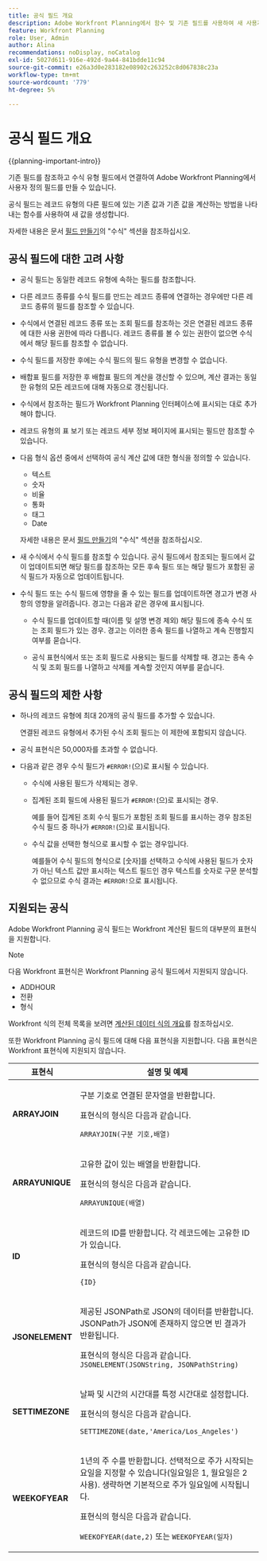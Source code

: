 ```yaml
---
title: 공식 필드 개요
description: Adobe Workfront Planning에서 함수 및 기존 필드를 사용하여 새 사용자 정의 값을 계산하는 공식 필드를 생성할 수 있습니다.
feature: Workfront Planning
role: User, Admin
author: Alina
recommendations: noDisplay, noCatalog
exl-id: 5027d611-916e-492d-9a44-841bdde11c94
source-git-commit: e26a3d0e283182e08902c263252c8d067838c23a
workflow-type: tm+mt
source-wordcount: '779'
ht-degree: 5%

---
```


# 공식 필드 개요

<!--
<span class="preview">The highlighted information on this page refers to functionality not yet generally available. It is available only in the Preview environment for all customers. After the monthly releases to Production, the same features are also available in the Production environment for customers who enabled fast releases. </span>   

<span class="preview">For information about fast releases, see [Enable or disable fast releases for your organization](/help/quicksilver/administration-and-setup/set-up-workfront/configure-system-defaults/enable-fast-release-process.md). </span>
-->

{{planning-important-intro}}

기존 필드를 참조하고 수식 유형 필드에서 연결하여 Adobe Workfront Planning에서 사용자 정의 필드를 만들 수 있습니다.

공식 필드는 레코드 유형의 다른 필드에 있는 기존 값과 기존 값을 계산하는 방법을 나타내는 함수를 사용하여 새 값을 생성합니다.

자세한 내용은 문서 [필드 만들기](/help/quicksilver/planning/fields/create-fields.md)의 &quot;수식&quot; 섹션을 참조하십시오.

<!--do we need these for an overview article?

## Access requirements

+++ Expand to view the access requirements for the functionality in this article. 

<table style="table-layout:auto"> 
<col> 
</col> 
<col> 
</col> 
<tbody> 
    <tr> 
<tr> 
</tr>   
<tr> 
   <td role="rowheader"><p>Adobe Workfront package</p></td> 
   <td> 
<p>Any Workfront and any Planning package</p>
<p>Any Workflow and any Planning package</p>
<p>For more information about what is included in each Workfront Planning package, contact your Workfront account representative. </p> 
   </td> 
  <tr> 
   <td role="rowheader"><p>Adobe Workfront license</p></td> 
   <td><p>Standard</p>
   </td> 
  </tr> 
  <tr> 
   <td role="rowheader"><p>Object permissions</p></td> 
   <td>   <p>Manage permissions to a workspace</p>  
   <p>System Administrators have permissions to all workspaces, including the ones they did not create</p>  </td> 
  </tr>  
</tbody> 
</table> 

For more information about Workfront access requirements, see [Access requirements in Workfront documentation](/help/quicksilver/administration-and-setup/add-users/access-levels-and-object-permissions/access-level-requirements-in-documentation.md).

+++   

-->

<!--Old:

<table style="table-layout:auto"> 
<col> 
</col> 
<col> 
</col> 
<tbody> 
    <tr> 
<tr> 
<td> 
   <p> Products</p> </td> 
   <td> 
   <ul><li><p> Adobe Workfront</p></li> 
   <li><p> Adobe Workfront Planning<p></li></ul></td> 
  </tr>   
<tr> 
   <td role="rowheader"><p>Adobe Workfront plan*</p></td> 
   <td> 
<p>Any of the following Workfront plans:</p> 
<ul><li>Select</li> 
<li>Prime</li> 
<li>Ultimate</li></ul> 
<p>Workfront Planning is not available for legacy Workfront plans</p> 
   </td> 
<tr> 
   <td role="rowheader"><p>Adobe Workfront Planning package*</p></td> 
   <td> 
<p>Any </p> 
<p>For more information about what is included in each Workfront Planning plan, contact your Workfront account manager. </p> 
   </td> 
 <tr> 
   <td role="rowheader"><p>Adobe Workfront platform</p></td> 
   <td> 
<p>Your organization's instance of Workfront must be onboarded to the Adobe Unified Experience to be able to access Workfront Planning.</p> 
<p>For more information, see <a href="/help/quicksilver/workfront-basics/navigate-workfront/workfront-navigation/adobe-unified-experience.md">Adobe Unified Experience for Workfront</a>. </p> 
   </td> 
   </tr> 
  </tr> 
  <tr> 
   <td role="rowheader"><p>Adobe Workfront license*</p></td> 
   <td><p> Standard</p>
   <p>Workfront Planning is not available for legacy Workfront licenses</p> 
  </td> 
  </tr> 
  <tr> 
   <td role="rowheader"><p>Access level configuration</p></td> 
   <td> <p>There are no access level controls for Adobe Workfront Planning</p>   
</td> 
  </tr> 
<tr> 
   <td role="rowheader"><p>Object permissions</p></td> 
   <td>   <p>Manage permissions to a workspace and record type </a> </p>  
   <p>System Administrators have permissions to all workspaces, including the ones they did not create</p> </td> 
  </tr> 
 
</tbody> 
</table> -->

## 공식 필드에 대한 고려 사항

* 공식 필드는 동일한 레코드 유형에 속하는 필드를 참조합니다.
* 다른 레코드 종류를 수식 필드를 만드는 레코드 종류에 연결하는 경우에만 다른 레코드 종류의 필드를 참조할 수 있습니다.
* 수식에서 연결된 레코드 종류 또는 조회 필드를 참조하는 것은 연결된 레코드 종류에 대한 사용 권한에 따라 다릅니다. 레코드 종류를 볼 수 있는 권한이 없으면 수식에서 해당 필드를 참조할 수 없습니다.
* 수식 필드를 저장한 후에는 수식 필드의 필드 유형을 변경할 수 없습니다.
* 배합표 필드를 저장한 후 배합표 필드의 계산을 갱신할 수 있으며, 계산 결과는 동일한 유형의 모든 레코드에 대해 자동으로 갱신됩니다.
* 수식에서 참조하는 필드가 Workfront Planning 인터페이스에 표시되는 대로 추가해야 합니다.
* 레코드 유형의 표 보기 또는 레코드 세부 정보 페이지에 표시되는 필드만 참조할 수 있습니다.
* 다음 형식 옵션 중에서 선택하여 공식 계산 값에 대한 형식을 정의할 수 있습니다.

   * 텍스트
   * 숫자
   * 비율
   * 통화
   * 태그
   * Date

  자세한 내용은 문서 [필드 만들기](/help/quicksilver/planning/fields/create-fields.md)의 &quot;수식&quot; 섹션을 참조하십시오.
* 새 수식에서 수식 필드를 참조할 수 있습니다. 공식 필드에서 참조되는 필드에서 값이 업데이트되면 해당 필드를 참조하는 모든 후속 필드 또는 해당 필드가 포함된 공식 필드가 자동으로 업데이트됩니다.

* 수식 필드 또는 수식 필드에 영향을 줄 수 있는 필드를 업데이트하면 경고가 변경 사항의 영향을 알려줍니다. 경고는 다음과 같은 경우에 표시됩니다.

   * 수식 필드를 업데이트할 때(이름 및 설명 변경 제외) 해당 필드에 종속 수식 또는 조회 필드가 있는 경우. 경고는 이러한 종속 필드를 나열하고 계속 진행할지 여부를 묻습니다.

   * 공식 표현식에서 또는 조회 필드로 사용되는 필드를 삭제할 때. 경고는 종속 수식 및 조회 필드를 나열하고 삭제를 계속할 것인지 여부를 묻습니다.

## 공식 필드의 제한 사항

* 하나의 레코드 유형에 최대 20개의 공식 필드를 추가할 수 있습니다.

  연결된 레코드 유형에서 추가된 수식 조회 필드는 이 제한에 포함되지 않습니다.

* 공식 표현식은 50,000자를 초과할 수 없습니다.

* 다음과 같은 경우 수식 필드가 `#ERROR!`(으)로 표시될 수 있습니다.
   * 수식에 사용된 필드가 삭제되는 경우.
   * 집계된 조회 필드에 사용된 필드가 `#ERROR!`(으)로 표시되는 경우.

     예를 들어 집계된 조회 수식 필드가 포함된 조회 필드를 표시하는 경우 참조된 수식 필드 중 하나가 `#ERROR!`(으)로 표시됩니다.
   * 수식 값을 선택한 형식으로 표시할 수 없는 경우입니다.

     예를들어 수식 필드의 형식으로 [숫자]를 선택하고 수식에 사용된 필드가 숫자가 아닌 텍스트 값만 표시하는 텍스트 필드인 경우 텍스트를 숫자로 구문 분석할 수 없으므로 수식 결과는 `#ERROR!`으로 표시됩니다.


## 지원되는 공식

Adobe Workfront Planning 공식 필드는 Workfront 계산된 필드의 대부분의 표현식을 지원합니다.

>[!NOTE]
>
>다음 Workfront 표현식은 Workfront Planning 공식 필드에서 지원되지 않습니다.
>
><!--* SORTASCARRAY-->
><!--* SORTDESCARRAY-->
>* ADDHOUR
>* 전환
>* 형식

<!--remove the ones commented out when we go live to Preview and Prod, if they truly are added to Planning-->

Workfront 식의 전체 목록을 보려면 [계산된 데이터 식의 개요](/help/quicksilver/reports-and-dashboards/reports/calc-cstm-data-reports/calculated-data-expressions.md)를 참조하십시오.

또한 Workfront Planning 공식 필드에 대해 다음 표현식을 지원합니다. 다음 표현식은 Workfront 표현식에 지원되지 않습니다.

<!--take these three out when they also come to WF and Lisa has added them to the WF expression article linked above-->

<table style="table-layout:auto"> 
 <col> 
 <col> 
 <thead> 
  <tr> 
   <th>표현식</th> 
   <th>설명 및 예제</th> 
  </tr> 
 </thead> 
 <tbody>

<tr> 
   <td><strong>ARRAYJOIN</strong> </td> 
   <td> <p>구분 기호로 연결된 문자열을 반환합니다.</p> <p>표현식의 형식은 다음과 같습니다.

<code>ARRAYJOIN(구분 기호,배열)</code>
</p>
   </td></tr>
    <tr> 
   <td><strong>ARRAYUNIQUE</strong> </td> 
   <td> <p>고유한 값이 있는 배열을 반환합니다.</p> <p>표현식의 형식은 다음과 같습니다.

<code>ARRAYUNIQUE(배열)</code>
</p>
   </td></tr>
     <tr> 
   <td><strong>ID</strong> </td> 
   <td> <p>레코드의 ID를 반환합니다. 각 레코드에는 고유한 ID가 있습니다.</p> <p>표현식의 형식은 다음과 같습니다.

<code>{ID}</code>
</p>
   </td></tr>
  <tr> 
   <td><strong>JSONELEMENT</strong> </td> 
   <td> <p>제공된 JSONPath로 JSON의 데이터를 반환합니다. JSONPath가 JSON에 존재하지 않으면 빈 결과가 반환됩니다. </p> <p>표현식의 형식은 다음과 같습니다.
      <code>JSONELEMENT(JSONString, JSONPathString) </code>
   </p>
   </td></tr>
  <tr> 
   <td><strong>SETTIMEZONE</strong> </td> 
   <td> <p>날짜 및 시간의 시간대를 특정 시간대로 설정합니다.</p> <p>표현식의 형식은 다음과 같습니다.

<code>SETTIMEZONE(date,&#39;America/Los_Angeles&#39;)</code>
</p>
   </td></tr>

<tr> 
   <td><strong>WEEKOFYEAR</strong> </td> 
   <td> <p>1년의 주 수를 반환합니다. 선택적으로 주가 시작되는 요일을 지정할 수 있습니다(일요일은 1, 월요일은 2 사용). 생략하면 기본적으로 주가 일요일에 시작됩니다.</p> <p>표현식의 형식은 다음과 같습니다.

<code>WEEKOFYEAR(date,2)</code>
또는
<code>WEEKOFYEAR(일자)</code>
</p>
   </td></tr>

</table>
